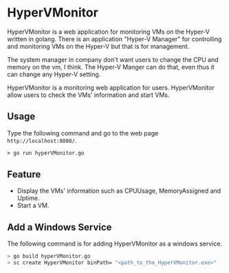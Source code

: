 # HyperVMonitor
HyperVMonitor is a web application for monitoring VMs on the Hyper-V written in golang.
There is an application "Hyper-V Manager" for controlling and monitoring VMs on the Hyper-V
but that is for management.

The system manager in company don't want users to change the CPU and memory on the vm, I think.
The Hyper-V Manger can do that, even thus it can change any Hyper-V setting. 

HyperVMonitor is a monitoring web application for users.
HyperVMonitor allow users to check the VMs' information and start VMs.


## Usage
Type the following command and go to the web page `http://localhost:8080/`.
``` cmd
> go run hyperVMonitor.go
```

## Feature
* Display the VMs' information such as CPUUsage, MemoryAssigned and Uptime.
* Start a VM.

## Add a Windows Service
The following command is for adding HyperVMonitor as a windows service. 
``` bash
> go build hyperVMonitor.go
> sc create HyperVMonitor binPath= "<path_to_the_HyperVMonitor.exe>"
```


